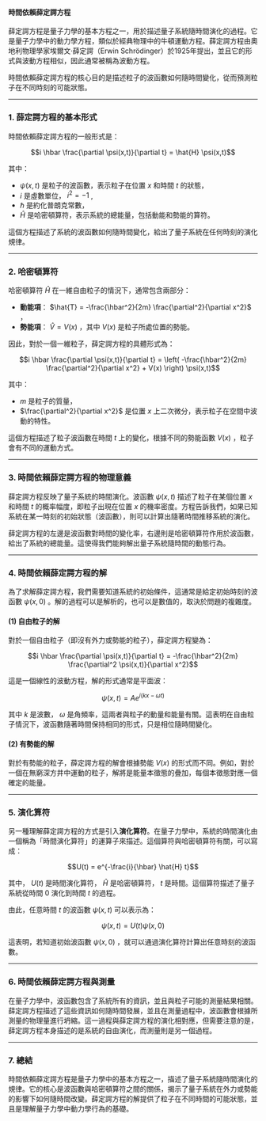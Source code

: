 #### 時間依賴薛定諤方程

薛定諤方程是量子力學的基本方程之一，用於描述量子系統隨時間演化的過程。它是量子力學中的動力學方程，類似於經典物理中的牛頓運動方程。薛定諤方程由奧地利物理學家埃爾文·薛定諤（Erwin Schrödinger）於1925年提出，並且它的形式與波動方程相似，因此通常被稱為波動方程。

時間依賴薛定諤方程的核心目的是描述粒子的波函數如何隨時間變化，從而預測粒子在不同時刻的可能狀態。

---

### **1. 薛定諤方程的基本形式**

時間依賴薛定諤方程的一般形式是：

```math
i \hbar \frac{\partial \psi(x,t)}{\partial t} = \hat{H} \psi(x,t)
```

其中：
-  $`\psi(x,t)`$  是粒子的波函數，表示粒子在位置  $`x`$  和時間  $`t`$  的狀態，
-  $`i`$  是虛數單位， $`i^2 = -1`$ ,
-  $`\hbar`$  是約化普朗克常數，
-  $`\hat{H}`$  是哈密頓算符，表示系統的總能量，包括動能和勢能的算符。

這個方程描述了系統的波函數如何隨時間變化，給出了量子系統在任何時刻的演化規律。

---

### **2. 哈密頓算符**

哈密頓算符  $`\hat{H}`$  在一維自由粒子的情況下，通常包含兩部分：
- **動能項**： $`\hat{T} = -\frac{\hbar^2}{2m} \frac{\partial^2}{\partial x^2}`$ ，
- **勢能項**： $`\hat{V} = V(x)`$ ，其中  $`V(x)`$  是粒子所處位置的勢能。

因此，對於一個一維粒子，薛定諤方程的具體形式為：

```math
i \hbar \frac{\partial \psi(x,t)}{\partial t} = \left( -\frac{\hbar^2}{2m} \frac{\partial^2}{\partial x^2} + V(x) \right) \psi(x,t)
```

其中：
-  $`m`$  是粒子的質量，
-  $`\frac{\partial^2}{\partial x^2}`$  是位置  $`x`$  上二次微分，表示粒子在空間中波動的特性。

這個方程描述了粒子波函數在時間  $`t`$  上的變化，根據不同的勢能函數  $`V(x)`$ ，粒子會有不同的運動方式。

---

### **3. 時間依賴薛定諤方程的物理意義**

薛定諤方程反映了量子系統的時間演化。波函數  $`\psi(x,t)`$  描述了粒子在某個位置  $`x`$  和時間  $`t`$  的概率幅度，即粒子出現在位置  $`x`$  的機率密度。方程告訴我們，如果已知系統在某一時刻的初始狀態（波函數），則可以計算出隨著時間推移系統的演化。

薛定諤方程的左邊是波函數對時間的變化率，右邊則是哈密頓算符作用於波函數，給出了系統的總能量。這使得我們能夠解出量子系統隨時間的動態行為。

---

### **4. 時間依賴薛定諤方程的解**

為了求解薛定諤方程，我們需要知道系統的初始條件，這通常是給定初始時刻的波函數  $`\psi(x,0)`$ 。解的過程可以是解析的，也可以是數值的，取決於問題的複雜度。

#### **(1) 自由粒子的解**
對於一個自由粒子（即沒有外力或勢能的粒子），薛定諤方程變為：

```math
i \hbar \frac{\partial \psi(x,t)}{\partial t} = -\frac{\hbar^2}{2m} \frac{\partial^2 \psi(x,t)}{\partial x^2}
```

這是一個線性的波動方程，解的形式通常是平面波：

```math
\psi(x,t) = A e^{i(kx - \omega t)}
```

其中  $`k`$  是波數， $`\omega`$  是角頻率，這兩者與粒子的動量和能量有關。這表明在自由粒子情況下，波函數隨著時間保持相同的形式，只是相位隨時間變化。

#### **(2) 有勢能的解**
對於有勢能的粒子，薛定諤方程的解會根據勢能  $`V(x)`$  的形式而不同。例如，對於一個在無窮深方井中運動的粒子，解將是能量本徵態的疊加，每個本徵態對應一個確定的能量。

---

### **5. 演化算符**

另一種理解薛定諤方程的方式是引入**演化算符**。在量子力學中，系統的時間演化由一個稱為「時間演化算符」的運算子來描述。這個算符與哈密頓算符有關，可以寫成：

```math
U(t) = e^{-\frac{i}{\hbar} \hat{H} t}
```

其中， $`U(t)`$  是時間演化算符， $`\hat{H}`$  是哈密頓算符， $`t`$  是時間。這個算符描述了量子系統從時間  $`0`$  演化到時間  $`t`$  的過程。

由此，任意時間  $`t`$  的波函數  $`\psi(x,t)`$  可以表示為：

```math
\psi(x,t) = U(t) \psi(x,0)
```

這表明，若知道初始波函數  $`\psi(x,0)`$ ，就可以通過演化算符計算出任意時刻的波函數。

---

### **6. 時間依賴薛定諤方程與測量**

在量子力學中，波函數包含了系統所有的資訊，並且與粒子可能的測量結果相關。薛定諤方程描述了這些資訊如何隨時間發展，並且在測量過程中，波函數會根據所測量的物理量進行坍縮。這一過程與薛定諤方程的演化相對應，但需要注意的是，薛定諤方程本身描述的是系統的自由演化，而測量則是另一個過程。

---

### **7. 總結**

時間依賴薛定諤方程是量子力學中的基本方程之一，描述了量子系統隨時間演化的規律。它的核心是波函數與哈密頓算符之間的關係，揭示了量子系統在外力或勢能的影響下如何隨時間改變。薛定諤方程的解提供了粒子在不同時間的可能狀態，並且是理解量子力學中動力學行為的基礎。